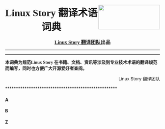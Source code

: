 
<img src="https://linuxstory.org/wp-content/uploads/2013/03/linux-story-logo-regular.png" align="right" width="200" height="80"></img>
<font face='黑体' size=6><b><center>Linux Story 翻译术语词典</center></b></font>
<br />
<font face='微软雅黑' size=3><b><center>[Linux Story 翻译团队](http://linuxstory.org)出品</center></b></font>
****************************************************
****************************************************
<font face='微软雅黑'><b>本词典为规范Linux Story 在书籍、文档、资讯等涉及到专业技术术语的翻译规范而编写，同时也方便广大开源爱好者查阅。</b></font>
<p align='right'>Linux Story 翻译团队</p></b>
****************************************************

#### A ####

#### B ####

#### Z ####
